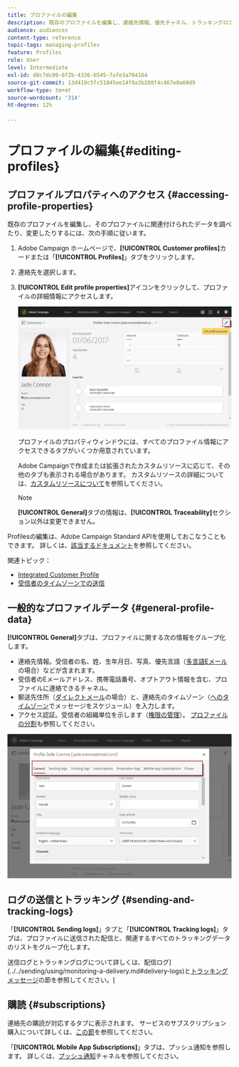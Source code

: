 ```yaml
---
title: プロファイルの編集
description: 既存のプロファイルを編集し、連絡先情報、優先チャネル、トラッキングログ、購読などにアクセスする方法を説明します。
audience: audiences
content-type: reference
topic-tags: managing-profiles
feature: Profiles
role: User
level: Intermediate
exl-id: d0c7dc09-6f2b-4336-b545-7afe3a704164
source-git-commit: 13d419c5fc51845ee14f8a3b288f4c467e0a60d9
workflow-type: tm+mt
source-wordcount: '314'
ht-degree: 12%

---
```


# プロファイルの編集{#editing-profiles}

## プロファイルプロパティへのアクセス {#accessing-profile-properties}

既存のプロファイルを編集し、そのプロファイルに関連付けられたデータを調べたり、変更したりするには、次の手順に従います。

1. Adobe Campaign ホームページで、**[!UICONTROL Customer profiles]**&#x200B;カードまたは「**[!UICONTROL Profiles]**」タブをクリックします。
1. 連絡先を選択します。
1. **[!UICONTROL Edit profile properties]**&#x200B;アイコンをクリックして、プロファイルの詳細情報にアクセスします。

   ![](assets/profile_creation2.png)

   プロファイルのプロパティウィンドウには、すべてのプロファイル情報にアクセスできるタブがいくつか用意されています。

   Adobe Campaignで作成または拡張されたカスタムリソースに応じて、その他のタブも表示される場合があります。 カスタムリソースの詳細については、[カスタムリソースについて](../../developing/using/data-model-concepts.md)を参照してください。

   >[!NOTE]
   >
   >**[!UICONTROL General]**&#x200B;タブの情報は、**[!UICONTROL Traceability]**&#x200B;セクション以外は変更できません。

Profilesの編集は、Adobe Campaign Standard APIを使用しておこなうこともできます。 詳しくは、[該当するドキュメント](../../api/using/updating-profiles.md)を参照してください。

関連トピック：

* [Integrated Customer Profile](../../audiences/using/integrated-customer-profile.md)
* [受信者のタイムゾーンでの送信](../../sending/using/sending-messages-at-the-recipient-s-time-zone.md)

## 一般的なプロファイルデータ {#general-profile-data}

**[!UICONTROL General]**&#x200B;タブは、プロファイルに関する次の情報をグループ化します。

* 連絡先情報。受信者の名、姓、生年月日、写真、優先言語（[多言語Eメール](../../channels/using/creating-a-multilingual-email.md)の場合）などが含まれます。
* 受信者のEメールアドレス、携帯電話番号、オプトアウト情報を含む、プロファイルに連絡できるチャネル。
* 郵送先住所（[ダイレクトメール](../../channels/using/about-direct-mail.md)の場合）と、連絡先のタイムゾーン（[へのタイムゾーン](../../sending/using/sending-messages-at-the-recipient-s-time-zone.md)でメッセージをスケジュール）を入力します。
* アクセス認証。受信者の組織単位を示します（[権限の管理](../../administration/using/about-access-management.md)）。 [プロファイルの分割](../../administration/using/organizational-units.md#partitioning-profiles)も参照してください。

![](assets/profile_creation4.png)

## ログの送信とトラッキング {#sending-and-tracking-logs}

「**[!UICONTROL Sending logs]**」タブと「**[!UICONTROL Tracking logs]**」タブは、プロファイルに送信された配信と、関連するすべてのトラッキングデータのリストをグループ化します。

送信ログとトラッキングログについて詳しくは、配信ログ](../../sending/using/monitoring-a-delivery.md#delivery-logs)と[トラッキングメッセージ](../../sending/using/tracking-messages.md)の節を参照してください。[

## 購読 {#subscriptions}

連絡先の購読が対応するタブに表示されます。 サービスのサブスクリプション購入について詳しくは、[この節](../../audiences/using/about-subscriptions.md)を参照してください。

「**[!UICONTROL Mobile App Subscriptions]**」タブは、プッシュ通知を参照します。 詳しくは、[プッシュ通知](../../channels/using/about-push-notifications.md)チャネルを参照してください。

